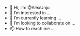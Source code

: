 - 👋 Hi, I’m @AlexUnju
- 👀 I’m interested in ...
- 🌱 I’m currently learning ...
- 💞️ I’m looking to collaborate on ...
- 📫 How to reach me ...

<!---
AlexUnju/AlexUnju is a ✨ special ✨ repository because its `README.md` (this file) appears on your GitHub profile.
You can click the Preview link to take a look at your changes.
--->
